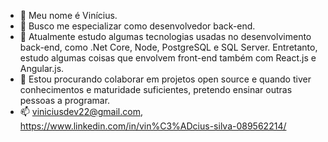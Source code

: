 - 👋 Meu nome é Vinícius.
- 👀 Busco me especializar como desenvolvedor back-end.
- 🌱 Atualmente estudo algumas tecnologias usadas no desenvolvimento back-end, como .Net Core, Node, PostgreSQL e SQL Server. Entretanto, estudo algumas coisas que envolvem front-end também com React.js e Angular.js.
- 💞️ Estou procurando colaborar em projetos open source e quando tiver conhecimentos e maturidade suficientes, pretendo ensinar outras pessoas a programar.
- 📫 viniciusdev22@gmail.com, https://www.linkedin.com/in/vin%C3%ADcius-silva-089562214/

<!---
Vinicius-FRSilva/Vinicius-FRSilva is a ✨ special ✨ repository because its `README.md` (this file) appears on your GitHub profile.
You can click the Preview link to take a look at your changes.
--->

